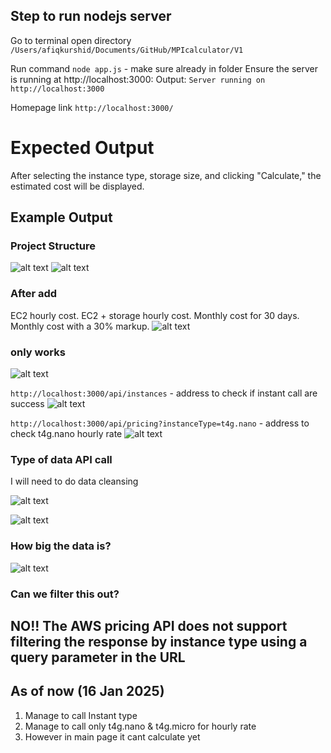 
## Step to run nodejs server
Go to terminal open directory ```/Users/afiqkurshid/Documents/GitHub/MPIcalculator/V1``` 

Run command ```node app.js``` - make sure already in folder
Ensure the server is running at http://localhost:3000:
Output: ```Server running on http://localhost:3000```



Homepage link
```http://localhost:3000/```

# Expected Output

After selecting the instance type, storage size, and clicking "Calculate," the estimated cost will be displayed.

## Example Output



### Project Structure
![alt text](img/1.png)
![alt text](img/2.png)


### After add 
EC2 hourly cost.
EC2 + storage hourly cost.
Monthly cost for 30 days.
Monthly cost with a 30% markup.
![alt text](img/3.png)


### only works

![alt text](img/4.png)


```http://localhost:3000/api/instances``` - address to check if instant call are success
![alt text](img/5.png)


```http://localhost:3000/api/pricing?instanceType=t4g.nano``` - address to check t4g.nano hourly rate
![alt text](img/6.png)



### Type of data API call

I will need to do data cleansing

![alt text](img/dataAPI-1.png)

![alt text](img/dataAPI-2.png)


### How big the data is?
![alt text](img/apicallviapostman.png)


### Can we filter this out?
NO!! The AWS pricing API does not support filtering the response by instance type using a query parameter in the URL
-------------------------------

## As of now (16 Jan 2025)
1) Manage to call Instant type
2) Manage to call only t4g.nano & t4g.micro for hourly rate
3) However in main page it cant calculate yet